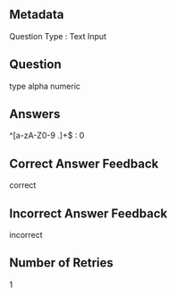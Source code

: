 ## Metadata
Question Type : Text Input

## Question
type alpha numeric

## Answers
^[a-zA-Z0-9 .]+$ : 0

## Correct Answer Feedback
correct

## Incorrect Answer Feedback
incorrect

## Number of Retries
1

